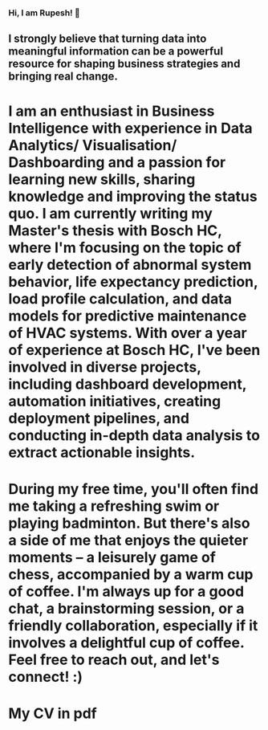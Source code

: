 ### Hi, I am Rupesh! 👋

## I strongly believe that turning data into meaningful information can be a powerful resource for shaping business strategies and bringing real change.

# I am an enthusiast in Business Intelligence with experience in Data Analytics/ Visualisation/ Dashboarding and a passion for learning new skills, sharing knowledge and improving the status quo. I am currently writing my Master's thesis with Bosch HC, where I'm focusing on the topic of early detection of abnormal system behavior, life expectancy prediction, load profile calculation, and data models for predictive maintenance of HVAC systems. With over a year of experience at Bosch HC, I've been involved in diverse projects, including dashboard development, automation initiatives, creating deployment pipelines, and conducting in-depth data analysis to extract actionable insights.

# During my free time, you'll often find me taking a refreshing swim or playing badminton. But there's also a side of me that enjoys the quieter moments – a leisurely game of chess, accompanied by a warm cup of coffee. I'm always up for a good chat, a brainstorming session, or a friendly collaboration, especially if it involves a delightful cup of coffee. Feel free to reach out, and let's connect! :)

# My CV in pdf


